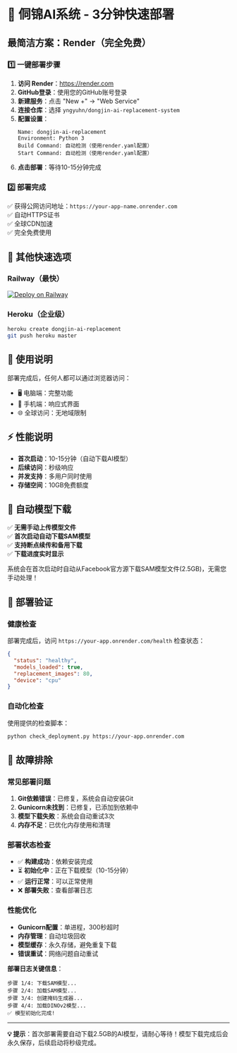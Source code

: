# 🚀 侗锦AI系统 - 3分钟快速部署

## 最简洁方案：Render（完全免费）

### 1️⃣ 一键部署步骤

1. **访问 Render**：https://render.com
2. **GitHub登录**：使用您的GitHub账号登录
3. **新建服务**：点击 "New +" → "Web Service"
4. **连接仓库**：选择 `yngyuhn/dongjin-ai-replacement-system`
5. **配置设置**：
   ```
   Name: dongjin-ai-replacement
   Environment: Python 3
   Build Command: 自动检测（使用render.yaml配置）
   Start Command: 自动检测（使用render.yaml配置）
   ```
6. **点击部署**：等待10-15分钟完成

### 2️⃣ 部署完成

✅ 获得公网访问地址：`https://your-app-name.onrender.com`  
✅ 自动HTTPS证书  
✅ 全球CDN加速  
✅ 完全免费使用  

## 🎯 其他快速选项

### Railway（最快）
[![Deploy on Railway](https://railway.app/button.svg)](https://railway.app/new/template/new)

### Heroku（企业级）
```bash
heroku create dongjin-ai-replacement
git push heroku master
```

## 📱 使用说明

部署完成后，任何人都可以通过浏览器访问：
- 🖥️ 电脑端：完整功能
- 📱 手机端：响应式界面
- 🌐 全球访问：无地域限制

## ⚡ 性能说明

- **首次启动**：10-15分钟（自动下载AI模型）
- **后续访问**：秒级响应
- **并发支持**：多用户同时使用
- **存储空间**：10GB免费额度

## 🤖 自动模型下载

✅ **无需手动上传模型文件**  
✅ **首次启动自动下载SAM模型**  
✅ **支持断点续传和备用下载**  
✅ **下载进度实时显示**  

系统会在首次启动时自动从Facebook官方源下载SAM模型文件(2.5GB)，无需您手动处理！

## 🔧 部署验证

### 健康检查
部署完成后，访问 `https://your-app.onrender.com/health` 检查状态：
```json
{
  "status": "healthy",
  "models_loaded": true,
  "replacement_images": 80,
  "device": "cpu"
}
```

### 自动化检查
使用提供的检查脚本：
```bash
python check_deployment.py https://your-app.onrender.com
```

## 🔧 故障排除

### 常见部署问题
1. **Git依赖错误**：已修复，系统会自动安装Git
2. **Gunicorn未找到**：已修复，已添加到依赖中
3. **模型下载失败**：系统会自动重试3次
4. **内存不足**：已优化内存使用和清理

### 部署状态检查
- ✅ **构建成功**：依赖安装完成
- ⏳ **初始化中**：正在下载模型（10-15分钟）
- ✅ **运行正常**：可以正常使用
- ❌ **部署失败**：查看部署日志

### 性能优化
- **Gunicorn配置**：单进程，300秒超时
- **内存管理**：自动垃圾回收
- **模型缓存**：永久存储，避免重复下载
- **错误重试**：网络问题自动重试

**部署日志关键信息**：
```
步骤 1/4: 下载SAM模型...
步骤 2/4: 加载SAM模型...
步骤 3/4: 创建掩码生成器...
步骤 4/4: 加载DINOv2模型...
✅ 模型初始化完成!
```

---
**💡 提示**：首次部署需要自动下载2.5GB的AI模型，请耐心等待！模型下载完成后会永久保存，后续启动将秒级完成。
